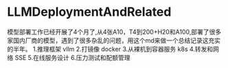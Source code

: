 # LLMDeploymentAndRelated

模型部署工作已经开展了4个月了,从4张A10，T4到200+H20和A100,部署了很多家国内厂商的模型，遇到了很多杂乱的问题，用这个md来做一个总结记录这充实的半年。
1.推理框架 vllm
2.打镜像 docker
3.从裸机到容器服务 k8s
4.转发和网络 SSE
5.在线服务设计
6.压力测试和配额管理

